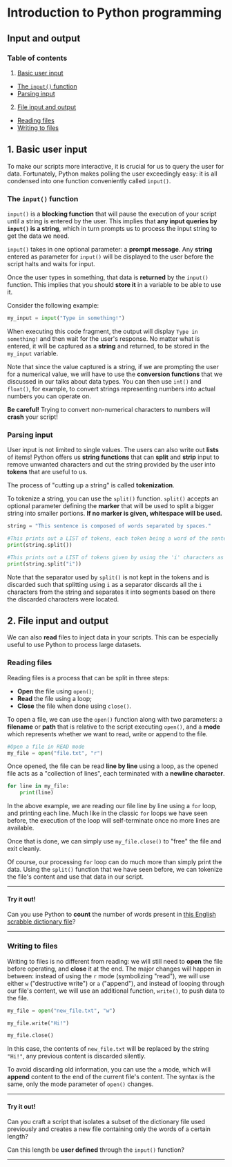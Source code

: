 # Introduction to Python programming

## Input and output

### Table of contents

1. [Basic user input](#user_in)
- [The `input()` function](#input_function)
- [Parsing input](#parsing_input)
2. [File input and output](#file_inout)
- [Reading files](#file_read)
- [Writing to files](#file_write)

<a id="user_in"></a>
## 1. Basic user input

To make our scripts more interactive, it is crucial for us to query the user for data. Fortunately, Python makes polling the user exceedingly easy: it is all condensed into one function conveniently called `input()`.

<a id="input_func"></a>
### The `input()` function

`input()` is a __blocking function__ that will pause the execution of your script until a string is entered by the user. This implies that __any input queries by `input()` is a string__, which in turn prompts us to process the input string to get the data we need.

`input()` takes in one optional parameter: a __prompt message__. Any __string__ entered as parameter for `input()` will be displayed to the user before the script halts and waits for input.

Once the user types in something, that data is __returned__ by the `input()` function. This implies that you should __store it__ in a variable to be able to use it.

Consider the following example:

```python
my_input = input("Type in something!")
```

When executing this code fragment, the output will display `Type in something!` and then wait for the user's response. No matter what is entered, it will be captured as a __string__ and returned, to be stored in the `my_input` variable.

Note that since the value captured is a string, if we are prompting the user for a numerical value, we will have to use the __conversion functions__ that we discussed in our talks about data types. You can then use `int()` and `float()`, for example, to convert strings representing numbers into actual numbers you can operate on.

__Be careful!__ Trying to convert non-numerical characters to numbers will __crash__ your script!

<a id="parsing_input"></a>
### Parsing input

User input is not limited to single values. The users can also write out __lists__ of items! Python offers us __string functions__ that can __split__ and __strip__ input to remove unwanted characters and cut the string provided by the user into __tokens__ that are useful to us.

The process of "cutting up a string" is called __tokenization__.

To tokenize a string, you can use the `split()` function. `split()` accepts an optional parameter defining the __marker__ that will be used to split a bigger string into smaller portions. __If no marker is given, whitespace will be used.__

```python
string = "This sentence is composed of words separated by spaces."

#This prints out a LIST of tokens, each token being a word of the sentence.
print(string.split())

#This prints out a LIST of tokens given by using the 'i' characters as separators
print(string.split("i"))
```

Note that the separator used by `split()` is not kept in the tokens and is discarded such that splitting using `i` as a separator discards all the `i` characters from the string and separates it into segments based on there the discarded characters were located.

<a id="file_inout"></a>
## 2. File input and output

We can also __read__ files to inject data in your scripts. This can be especially useful to use Python to process large datasets.

<a id="file_read"></a>
### Reading files

Reading files is a process that can be split in three steps:

- __Open__ the file using `open()`;
- __Read__ the file using a loop;
- __Close__ the file when done using `close()`.

To open a file, we can use the `open()` function along with two parameters: a __filename__ or __path__ that is relative to the script executing `open()`, and a __mode__ which represents whether we want to read, write or append to the file.

```python
#Open a file in READ mode
my_file = open("file.txt", "r")
```

Once opened, the file can be read __line by line__ using a loop, as the opened file acts as a "collection of lines", each terminated with a __newline character__.

```python
for line in my_file:
	print(line)
```

In the above example, we are reading our file line by line using a `for` loop, and printing each line. Much like in the classic `for` loops we have seen before, the execution of the loop will self-terminate once no more lines are available.

Once that is done, we can simply use `my_file.close()` to "free" the file and exit cleanly.

Of course, our processing `for` loop can do much more than simply print the data. Using the `split()` function that we have seen before, we can tokenize the file's content and use that data in our script.

<hr>

#### Try it out!

Can you use Python to __count__ the number of words present in [this English scrabble dictionary file](https://github.com/mcataford/Learning/blob/master/IntroToPython/6.%20Input%20and%20output/complementary/englishDictionary.txt)?

<hr>

<a id="file_write"></a>
### Writing to files

Writing to files is no different from reading: we will still need to __open__ the file before operating, and __close__ it at the end. The major changes will happen in between: instead of using the `r` mode (symbolizing "read"), we will use either `w` ("destructive write") or `a` ("append"), and instead of looping through our file's content, we will use an additional function, `write()`, to push data to the file.

```python
my_file = open("new_file.txt", "w")

my_file.write("Hi!")

my_file.close()
``` 

In this case, the contents of `new_file.txt` will be replaced by the string `"Hi!"`, any previous content is discarded silently.

To avoid discarding old information, you can use the `a` mode, which will __append__ content to the end of the current file's content. The syntax is the same, only the mode parameter of `open()` changes.

<hr>

#### Try it out!

Can you craft a script that isolates a subset of the dictionary file used previously and creates a new file containing only the words of a certain length?

Can this length be __user defined__ through the `input()` function?

<hr>